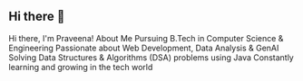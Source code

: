 ## Hi there 👋

<!--
**GaminiPraveena/GaminiPraveena** is a ✨ _special_ ✨ repository because its `README.md` (this file) appears on your GitHub profile.

Here are some ideas to get you started:

- 🔭 I’m currently working on ...
- 🌱 I’m currently learning ...
- 👯 I’m looking to collaborate on ...
- 🤔 I’m looking for help with ...
- 💬 Ask me about ...
- 📫 How to reach me: ...
- 😄 Pronouns: ...
- ⚡ Fun fact: ...
-->

Hi there, I'm Praveena!
About Me
Pursuing B.Tech in Computer Science & Engineering
Passionate about Web Development, Data Analysis & GenAI
Solving Data Structures & Algorithms (DSA) problems using Java
Constantly learning and growing in the tech world
